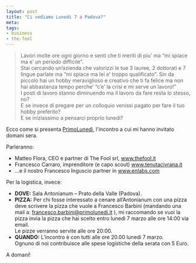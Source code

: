 ```yaml
--- 
layout: post
title: "Ci vediamo Lunedì 7 a Padova?"
meta: 
tags: 
- business
- the-fool
---
```

> Lavori molte ore ogni giorno e senti che ti meriti di piu’ ma “mi spiace ma e’ un periodo difficile”.  
> Stai cercando un’azienda che valorizzi le tue 3 lauree, 2 dottorati e 7 lingue parlate ma “mi spiace ma lei e’ troppo qualificato”. Sin da piccolo hai un hobby meraviglioso e creativo che ti fa felice ma non hai abbastanza tempo perche’  “c’e’ la crisi e mi serve un lavoro!”    
> I posti di lavoro stanno diminuendo ma il lavoro da fare resta lo stesso, no?  
> E se invece di pregare per un colloquio venissi pagato per fare il tuo hobby preferito?  
> E se iniziassimo a pensarci proprio lunedi?  
  
Ecco come si presenta [PrimoLunedì](http://www.primolunedi.it/), l'incontro a cui mi hanno invitato domani sera.  
  
Parleranno:  

* Matteo Flora, CEO e partner di The Fool srl, www.thefool.it
* Francesco Carraro, imprenditore (e capo scout) www.tenutacivrana.it
* …e il nostro Francesco Inguscio partner in www.enlabs.com  
  
Per la logistica, invece:  

* **DOVE:** Sala Antonianum – Prato della Valle (Padova).    
* **PIZZA:** Per chi fosse interessato a cenare all’Antonianum con una pizza deve scrivere la pizza che vuole a Francesco Barbini (mandando una mail a: francesco.barbini@primolunedi.it ), mi raccomando se vuoi la pizza invia la pizza che hai scelto entro lunedì 7 marzo alle ore 14:00 via email.  
  Le pizze verranno servite alle ore 20:00.  
* **QUANDO:** L’incontro è con tutti alle ore 20.00 lunedì 7 marzo.  
  Ognuno di noi contribuisce alle spese logistiche della serata con 5 Euro.

A domani!

